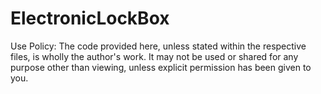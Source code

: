 # ElectronicLockBox

Use Policy: The code provided here, unless stated within the respective files, is wholly the author's work. It may not be used or shared for any purpose other than viewing, unless explicit permission has been given to you. 
